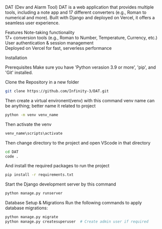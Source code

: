 DAT (Dev and Alarm Tool)
DAT is a web application that provides multiple tools, including a note app and 17 different converters (e.g., Roman to numerical and more). Built with Django and deployed on Vercel, it offers a seamless user experience.

Features
 Note-taking functionality  
 17+ conversion tools (e.g., Roman to Number, Temperature, Currency, etc.)  
 User authentication & session management  
 Deployed on Vercel for fast, serverless performance  

Installation

Prerequisites
Make sure you have 'Python verasion 3.9 or more', 'pip', and 'Git' installed.

Clone the Repository in a new folder
 ```sh 
 git clone https://github.com/Infinity-3/DAT.git
```

Then create a virtual environent(venv) with this command
venv name can be anything; better name it related to project
 ```sh 
 python -m venv venv_name
```

Then activate the venv
```sh
venv_name\scripts\activate
```

Then change directory to the project and open VScode in that directory
```sh
cd DAT
code .
```

And install the required packages to run the project
```sh 
pip install -r requirements.txt
```

Start the Django development server by this command
```sh 
python manage.py runserver
```

Database Setup & Migrations
 Run the following commands to apply database migrations:
 ```sh
python manage.py migrate
 python manage.py createsuperuser  # Create admin user if required
```

